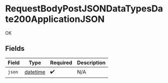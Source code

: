 # RequestBodyPostJSONDataTypesDate200ApplicationJSON

OK


## Fields

| Field                                                                        | Type                                                                         | Required                                                                     | Description                                                                  |
| ---------------------------------------------------------------------------- | ---------------------------------------------------------------------------- | ---------------------------------------------------------------------------- | ---------------------------------------------------------------------------- |
| `json`                                                                       | [datetime](https://docs.python.org/3/library/datetime.html#datetime-objects) | :heavy_check_mark:                                                           | N/A                                                                          |